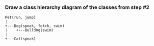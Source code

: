 ### Draw a class hierarchy diagram of the classes from step #2

```
Pet(run, jump)
|
+---Dog(speak, fetch, swim)
|    +---Bulldog(swim)
|
+---Cat(speak)
```
